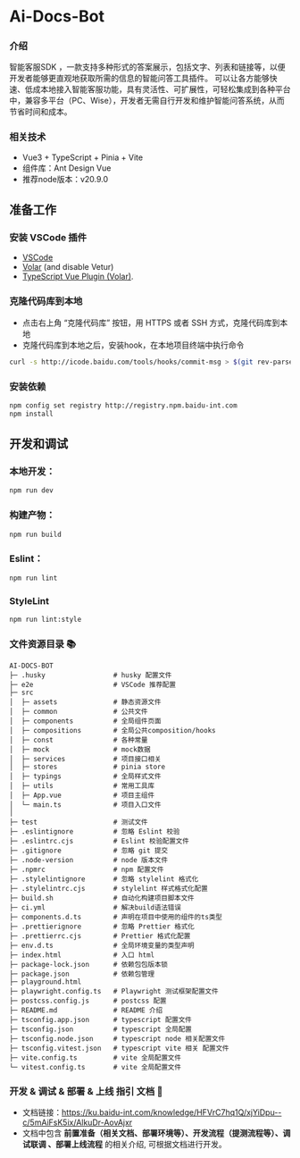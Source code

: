 # Ai-Docs-Bot

### 介绍
智能客服SDK ，一款支持多种形式的答案展示，包括文字、列表和链接等，以便开发者能够更直观地获取所需的信息的智能问答工具插件。
可以让各方能够快速、低成本地接入智能客服功能，具有灵活性、可扩展性，可轻松集成到各种平台中，兼容多平台（PC、Wise），开发者无需自行开发和维护智能问答系统，从而节省时间和成本。

### 相关技术

- Vue3 + TypeScript + Pinia + Vite 
- 组件库：Ant Design Vue 
- 推荐node版本：v20.9.0

## 准备工作

### 安装 VSCode 插件
+ [VSCode](https://code.visualstudio.com/) 
+ [Volar](https://marketplace.visualstudio.com/items?itemName=Vue.volar) (and disable Vetur)
+ [TypeScript Vue Plugin (Volar)](https://marketplace.visualstudio.com/items?itemName=Vue.vscode-typescript-vue-plugin).

### 克隆代码库到本地
- 点击右上角 “克隆代码库” 按钮，用 HTTPS 或者 SSH 方式，克隆代码库到本地
- 克隆代码库到本地之后，安装hook，在本地项目终端中执行命令
```sh
curl -s http://icode.baidu.com/tools/hooks/commit-msg > $(git rev-parse --git-dir)/hooks/commit-msg && chmod u+x $(git rev-parse --git-dir)/hooks/commit-msg
```

### 安装依赖

```sh
npm config set registry http://registry.npm.baidu-int.com
npm install
```

## 开发和调试

### 本地开发：

```sh
npm run dev
```

### 构建产物：

```sh
npm run build
```

### Eslint：

```sh
npm run lint
```

### StyleLint
```sh
npm run lint:style
```

### 文件资源目录 📚

```text
AI-DOCS-BOT
├─ .husky                 # husky 配置文件
├─ e2e                    # VSCode 推荐配置
├─ src
│  ├─ assets              # 静态资源文件
│  ├─ common              # 公共文件
│  ├─ components          # 全局组件页面
│  ├─ compositions        # 全局公共composition/hooks
│  ├─ const               # 各种常量
│  ├─ mock                # mock数据
│  ├─ services            # 项目接口相关
│  ├─ stores              # pinia store
│  ├─ typings             # 全局样式文件
│  ├─ utils               # 常用工具库
│  ├─ App.vue             # 项目主组件
│  └─ main.ts             # 项目入口文件
│  
├─ test                   # 测试文件
├─ .eslintignore          # 忽略 Eslint 校验
├─ .eslintrc.cjs          # Eslint 校验配置文件
├─ .gitignore             # 忽略 git 提交
├─ .node-version          # node 版本文件
├─ .npmrc                 # npm 配置文件
├─ .stylelintignore       # 忽略 stylelint 格式化
├─ .stylelintrc.cjs       # stylelint 样式格式化配置
├─ build.sh               # 自动化构建项目脚本文件
├─ ci.yml                 # 解决build语法错误
├─ components.d.ts        # 声明在项目中使用的组件的ts类型
├─ .prettierignore        # 忽略 Prettier 格式化
├─ .prettierrc.cjs        # Prettier 格式化配置
├─ env.d.ts               # 全局环境变量的类型声明
├─ index.html             # 入口 html
├─ package-lock.json      # 依赖包包版本锁
├─ package.json           # 依赖包管理
├─ playground.html         
├─ playwright.config.ts   # Playwright 测试框架配置文件
├─ postcss.config.js      # postcss 配置
├─ README.md              # README 介绍
├─ tsconfig.app.json      # typescript 配置文件
├─ tsconfig.json          # typescript 全局配置
├─ tsconfig.node.json     # typescript node 相关配置文件
├─ tsconfig.vitest.json   # typescript vite 相关 配置文件
├─ vite.config.ts         # vite 全局配置文件
└─ vitest.config.ts       # vite 全局配置文件

```

### 开发 & 调试 & 部署 & 上线 指引 文档 👀

- 文档链接：https://ku.baidu-int.com/knowledge/HFVrC7hq1Q/xjYiDpu--c/5mAiFsK5ix/AlkuDr-AovAjxr
- 文档中包含 **前置准备（相关文档、部署环境等）、开发流程（提测流程等）、调试联调 、部署上线流程** 的相关介绍, 可根据文档进行开发。 
